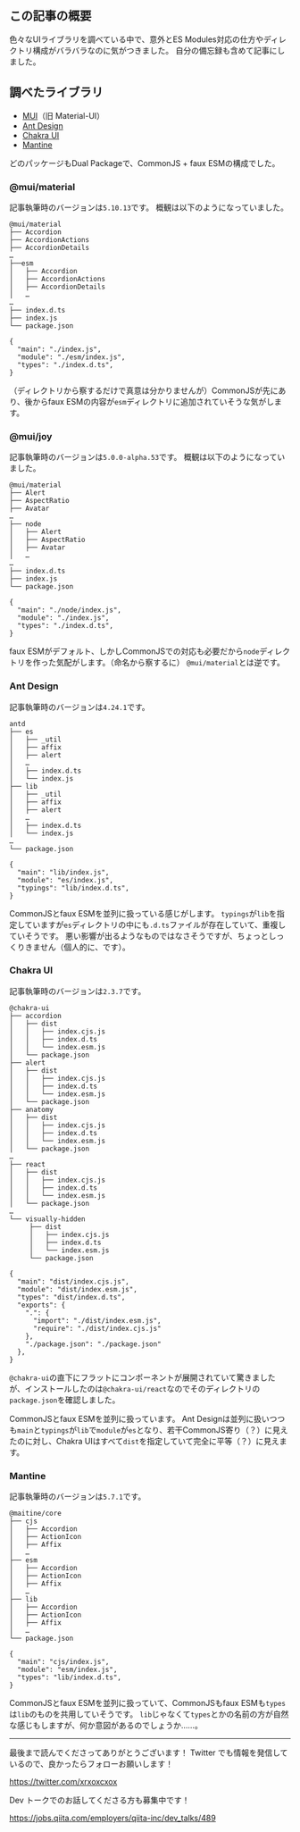 <!--
title:   色々なUIライブラリのモジュール設定を調べた
tags:    AntDesign,MUI,Mantine,chakra-ui,material-ui
id:      ed96eea1b3e2f0c5661a
private: true
-->
## この記事の概要

色々なUIライブラリを調べている中で、意外とES Modules対応の仕方やディレクトリ構成がバラバラなのに気がつきました。
自分の備忘録も含めて記事にしました。

## 調べたライブラリ

- [MUI](https://mui.com/)（旧 Material-UI）
- [Ant Design](https://ant.design/)
- [Chakra UI](https://chakra-ui.com/)
- [Mantine](https://mantine.dev/)

どのパッケージもDual Packageで、CommonJS + faux ESMの構成でした。

### @mui/material

記事執筆時のバージョンは`5.10.13`です。
概観は以下のようになっていました。

```shell:ディレクトリ概観
@mui/material
├── Accordion
├── AccordionActions
├── AccordionDetails
…
├──esm
│   ├── Accordion
│   ├── AccordionActions
│   ├── AccordionDetails
│   …
…
├── index.d.ts
├── index.js
└── package.json
```

```json-c:package.json抜粋
{
  "main": "./index.js",
  "module": "./esm/index.js",
  "types": "./index.d.ts",
}
```

（ディレクトリから察するだけで真意は分かりませんが）CommonJSが先にあり、後からfaux ESMの内容が`esm`ディレクトリに追加されていそうな気がします。

### @mui/joy

記事執筆時のバージョンは`5.0.0-alpha.53`です。
概観は以下のようになっていました。

```shell:ディレクトリ概観
@mui/material
├── Alert
├── AspectRatio
├── Avatar
…
├── node
│   ├── Alert
│   ├── AspectRatio
│   ├── Avatar
│   …
…
├── index.d.ts
├── index.js
└── package.json
```

```json-c:package.json抜粋
{
  "main": "./node/index.js",
  "module": "./index.js",
  "types": "./index.d.ts",
}
```

faux ESMがデフォルト、しかしCommonJSでの対応も必要だから`node`ディレクトリを作った気配がします。（命名から察するに）
`@mui/material`とは逆です。

### Ant Design

記事執筆時のバージョンは`4.24.1`です。

```shell:ディレクトリ概観
antd
├── es
│   ├── _util
│   ├── affix
│   ├── alert
│   …
│   ├── index.d.ts
│   └── index.js
├── lib
│   ├── _util
│   ├── affix
│   ├── alert
│   …
│   ├── index.d.ts
│   └── index.js
…
└── package.json
```

```json-c:package.json抜粋
{
  "main": "lib/index.js",
  "module": "es/index.js",
  "typings": "lib/index.d.ts",
}
```

CommonJSとfaux ESMを並列に扱っている感じがします。
`typings`が`lib`を指定していますが`es`ディレクトリの中にも`.d.ts`ファイルが存在していて、重複していそうです。
悪い影響が出るようなものではなさそうですが、ちょっとしっくりきません（個人的に、です）。

### Chakra UI

記事執筆時のバージョンは`2.3.7`です。

```shell:ディレクトリ概観
@chakra-ui
├── accordion
│   ├── dist
│   │   ├── index.cjs.js
│   │   ├── index.d.ts
│   │   └── index.esm.js
│   └── package.json
├── alert
│   ├── dist
│   │   ├── index.cjs.js
│   │   ├── index.d.ts
│   │   └── index.esm.js
│   └── package.json
├── anatomy
│   ├── dist
│   │   ├── index.cjs.js
│   │   ├── index.d.ts
│   │   └── index.esm.js
│   └── package.json
…
├── react
│   ├── dist
│   │   ├── index.cjs.js
│   │   ├── index.d.ts
│   │   └── index.esm.js
│   └── package.json
…
└── visually-hidden
     ├── dist
     │   ├── index.cjs.js
     │   ├── index.d.ts
     │   └── index.esm.js
     └── package.json
```

```json-c:@chakra-ui/react/package.json抜粋
{
  "main": "dist/index.cjs.js",
  "module": "dist/index.esm.js",
  "types": "dist/index.d.ts",
  "exports": {
    ".": {
      "import": "./dist/index.esm.js",
      "require": "./dist/index.cjs.js"
    },
    "./package.json": "./package.json"
  },
}
```

`@chakra-ui`の直下にフラットにコンポーネントが展開されていて驚きましたが、インストールしたのは`@chakra-ui/react`なのでそのディレクトリの`package.json`を確認しました。

CommonJSとfaux ESMを並列に扱っています。
Ant Designは並列に扱いつつも`main`と`typings`が`lib`で`module`が`es`となり、若干CommonJS寄り（？）に見えたのに対し、Chakra UIはすべて`dist`を指定していて完全に平等（？）に見えます。

### Mantine

記事執筆時のバージョンは`5.7.1`です。

```shell:ディレクトリ概観
@maitine/core
├── cjs
│   ├── Accordion
│   ├── ActionIcon
│   ├── Affix
│   …
├── esm
│   ├── Accordion
│   ├── ActionIcon
│   ├── Affix
│   …
├── lib
│   ├── Accordion
│   ├── ActionIcon
│   ├── Affix
│   …
└── package.json
```

```json-c:package.json抜粋
{
  "main": "cjs/index.js",
  "module": "esm/index.js",
  "types": "lib/index.d.ts",
}
```

CommonJSとfaux ESMを並列に扱っていて、CommonJSもfaux ESMも`types`は`lib`のものを共用していそうです。
`lib`じゃなくて`types`とかの名前の方が自然な感じもしますが、何か意図があるのでしょうか……。

---

最後まで読んでくださってありがとうございます！
Twitter でも情報を発信しているので、良かったらフォローお願いします！

https://twitter.com/xrxoxcxox

Dev トークでのお話してくださる方も募集中です！

https://jobs.qiita.com/employers/qiita-inc/dev_talks/489